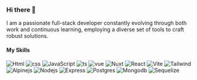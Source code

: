### Hi there 👋
I am a passionate full-stack developer constantly evolving through both work and continuous learning, employing a diverse set of tools to craft robust solutions.

#### My Skills

<img src="https://skillicons.dev/icons?i=html" title=Html alt="Html"> <img src="https://skillicons.dev/icons?i=css" title=css alt="css"> <img src="https://skillicons.dev/icons?i=js" title=JJavaScript alt="JavaScript"> <img src="https://skillicons.dev/icons?i=ts" title=TypeScript alt="ts"> <img src="https://skillicons.dev/icons?i=vue&theme=light" title=Vue alt="vue"> <img src="https://skillicons.dev/icons?i=nuxtjs&theme=light" title=Nuxt alt="Nuxt"> <img src="https://skillicons.dev/icons?i=react&theme=light" title=React alt="React"> <img src="https://skillicons.dev/icons?i=vite&theme=light" title=Vite alt="Vite"> <img src="https://skillicons.dev/icons?i=tailwind&theme=light" title=Tailwind alt="Tailwind"> <img src="https://skillicons.dev/icons?i=alpinejs&theme=light" title=Alpinejs alt="Alpinejs"> <img src="https://skillicons.dev/icons?i=nodejs&theme=light" title=Nodejs alt="Nodejs"> <img src="https://skillicons.dev/icons?i=express&theme=light" title=Express alt="Express"> <img src="https://skillicons.dev/icons?i=postgres&theme=light" title=Postgres alt="Postgres"> <img src="https://skillicons.dev/icons?i=mongodb&theme=light" title=Mongodb alt="Mongodb"> <img src="https://skillicons.dev/icons?i=sequelize&theme=light" title=Sequelize alt="Sequelize">

<!--
**meirlamdan/meirlamdan** is a ✨ _special_ ✨ repository because its `README.md` (this file) appears on your GitHub profile.

Here are some ideas to get you started:

- 🔭 I’m currently working on ...
- 🌱 I’m currently learning ...
- 👯 I’m looking to collaborate on ...
- 🤔 I’m looking for help with ...
- 💬 Ask me about ...
- 📫 How to reach me: ...
- 😄 Pronouns: ...
- ⚡ Fun fact: ...
-->
